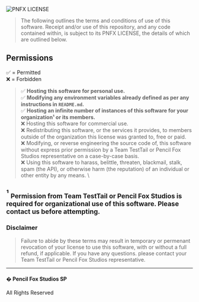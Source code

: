 ![PNFX LICENSE](https://media.discordapp.net/attachments/998403900312920176/1012337199636815972/PNFX_LICENSE.png?width=300&height=100)
> The following outlines the terms and conditions of use of this software. Receipt and/or use of this repository, and any code contained within, is subject to its PNFX LICENSE, the details of which are outlined below.
## Permissions
:white_check_mark: = Permitted\
:x: = Forbidden
> :white_check_mark: **Hosting this software for personal use.**\
> :white_check_mark: **Modifying any environment variables already defined as per any instructions in ``README.md``.**\
> :white_check_mark: **Hosting an infinite number of instances of this software for your organization¹ or its members.**\
> :x: Hosting this software for commercial use. \
> :x: Redistributing this software, or the services it provides, to members outside of the organization this license was granted to, free or paid.  \
> :x: Modifying, or reverse engineering the source code of, this software without express prior permission by a Team TestTail or Pencil Fox Studios representative on a case-by-case basis. \
> :x: Using this software to harass, belittle, threaten, blackmail, stalk, spam (the API), or otherwise harm (the reputation) of an individual or other entity by any means. \

¹ <sub>Permission from Team TestTail or Pencil Fox Studios is required for organizational use of this software. Please contact us before attempting.</sub>
---
### Disclaimer
> Failure to abide by these terms may result in temporary or permenant revocation of your license to use this software, with or without a full refund, if applicable. If you have any questions. please contact your Team TestTail or Pencil Fox Studios representative.
---
#### � Pencil Fox Studios SP
All Rights Reserved